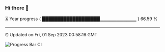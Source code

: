 ### Hi there 👋

⏳ Year progress { ███████████████████▁▁▁▁▁▁▁▁▁▁▁ } 66.59 %

---

⏰ Updated on Fri, 01 Sep 2023 00:58:16 GMT

![Progress Bar CI](https://github.com/JuvenileQ/Progress-Bar-CI/workflows/main/badge.svg)
